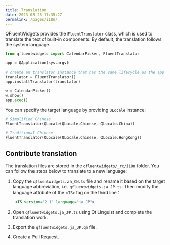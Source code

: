 ```yaml
---
title: Translation
date: 2023-08-25 17:35:27
permalink: /pages/i18n/
---
```


QFluentWidgets provides the `FluentTranslator` class, which is used to translate the text of built-in components. By default, the translation follows the system language.

```python
from qfluentwidgets import CalendarPicker, FluentTranslator

app = QApplication(sys.argv)

# create an translator instance that has the same lifecycle as the app
translator = FluentTranslator()
app.installTranslator(translator)

w = CalendarPicker()
w.show()
app.exec()
```

You can specify the target language by providing `QLocale` instance:
```python
# Simplified Chinese
FluentTranslator(QLocale(QLocale.Chinese, QLocale.China))

# Traditional Chinese
FluentTranslator(QLocale(QLocale.Chinese, QLocale.HongKong))
```

## Contribute translation
The translation files are stored in the `qfluentwidgets/_rc/i18n` folder. You can follow the steps below to translate to a new language:
1. Copy the `qfluentwidgets.zh_CN.ts` file and rename it based on the target language abbreviation, i.e. `qfluentwidgets.ja_JP.ts`. Then modify the language attribute of the `<TS>` tag on the third line：

   ```xml
    <TS version="2.1" language="ja_JP">
   ```

2. Open `qfluentwidgets.ja_JP.ts` using Qt Linguist and complete the translation work.
3. Export the `qfluentwidgets.ja_JP.qm` file.
4. Create a Pull Request.